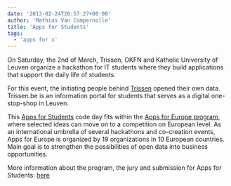 ```yaml
---
date: '2013-02-24T20:57:27+00:00'
author: 'Mathias Van Compernolle'
title: 'Apps for Students'
tags:
  - 'apps for x'
---
```


On Saturday, the 2nd of March, Trissen, OKFN and Katholic University of Leuven organize a hackathon for IT students where they build applications that support the daily life of students.

For this event, the initiating people behind [Trissen](http://www.trissen.be 'Trissen') opened their own data. Trissen.be is an information portal for students that serves as a digital one-stop-shop in Leuven.

This [Apps for Students](http://www.appsforstudents.be 'A4Students') code day fits within the [Apps for Europe program](http://ec.europa.eu/information_society/apps/projects/factsheet/index.cfm?project_ref=325090), where selected ideas can move on to a competition on European level. As an international umbrella of several hackathons and co-creation events, Apps for Europe is organized by 19 organizations in 10 European countries. Main goal is to strengthen the possibilities of open data into business opportunities.

More information about the program, the jury and submission for Apps for Students: [here](http://www.appsforstudents.be)
